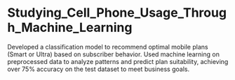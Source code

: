# Studying_Cell_Phone_Usage_Through_Machine_Learning
Developed a classification model to recommend optimal mobile plans (Smart or Ultra) based on subscriber behavior. Used machine learning on preprocessed data to analyze patterns and predict plan suitability, achieving over 75% accuracy on the test dataset to meet business goals.
